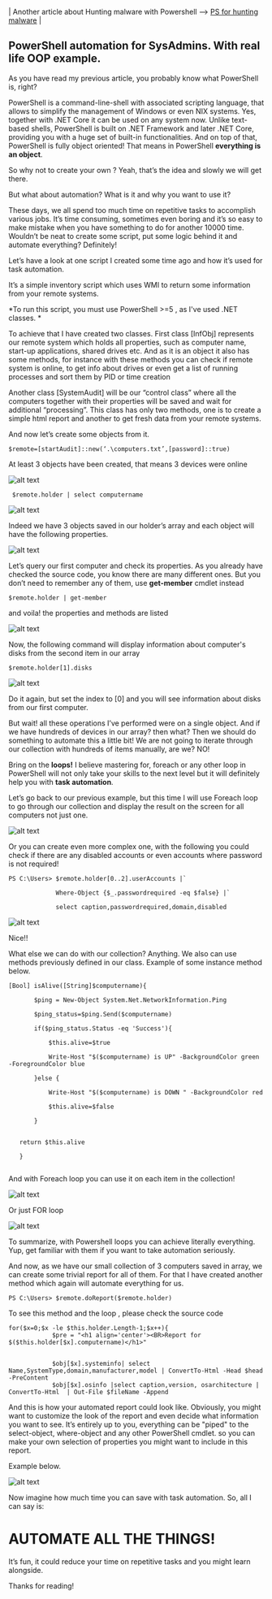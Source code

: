 | Another article about Hunting malware with Powershell --> [PS for hunting malware](https://art-ek.github.io/pshell-virusTotal/) |

## PowerShell automation for SysAdmins. With real life OOP example. ##

As you have read my previous article, you probably know what PowerShell is, right?

PowerShell is a command-line-shell with associated scripting language, that allows to simplify the management of Windows or even NIX systems. Yes, together with .NET Core it can be used on any system now. Unlike text-based shells, PowerShell is built on .NET Framework and later .NET Core, providing you with a huge set of built-in functionalities. And on top of that, PowerShell is fully object oriented! That means in PowerShell **everything is an object**.

So why not to create your own ? Yeah, that’s the idea and slowly we will get there.

But what about automation? What is it and why you want to use it?

These days, we all spend too much time on repetitive tasks to accomplish various jobs. It’s time consuming, sometimes even boring and it’s so easy to make mistake when you have something to do for another 10000 time. Wouldn’t be neat to create some script, put some logic behind it and automate everything? Definitely!

Let’s have a look at one script I created some time ago and how it’s used for task automation.

It’s a simple inventory script which uses WMI to return some information from your remote systems.

*To run this script, you must use PowerShell >=5 , as I've used .NET classes. *

To achieve that I have created two classes. First class [InfObj] represents our remote system which holds all properties, such as computer name, start-up applications, shared drives etc. And as it is an object it also has some methods, for instance with these methods you can check if remote system is online, to get info about drives or even get a list of running processes and sort them by PID or time creation

Another class [SystemAudit] will be our “control class” where all the computers together with their properties will be saved and wait for additional “processing”. This class has only two methods, one is to create a simple html report and another to get fresh data from your remote systems.

And now let’s create some objects from it.
```
$remote=[startAudit]::new(‘.\computers.txt’,[password]::true)
```

At least 3 objects have been created, that means 3 devices were online

![alt text](./0.png)

```
 $remote.holder | select computername
```
![alt text](./1.png)

Indeed we have 3 objects saved in our holder’s array and each object will have the following properties.

![alt text](./2.png)

Let’s query our first computer and check its properties. As you already have checked the source code, you know there are many different ones. But you don’t need to remember any of them, use **get-member** cmdlet instead

```
$remote.holder | get-member
```
and voila! the properties and methods are listed

![alt text](./3.png)

Now, the following command will display information about computer's disks from the second item in our array

```
$remote.holder[1].disks
```
![alt text](./4.png)

Do it again, but set the index to [0] and you will see information about disks from our first computer.

But wait! all these operations I’ve performed were on a single object. And if we have hundreds of devices in our array? then what? Then we should do something to automate this a little bit! We are not going to iterate through our collection with hundreds of items manually, are we? NO!

Bring on the **loops!** I believe mastering for, foreach or any other loop in PowerShell will not only take your skills to the next level but it will definitely help you with **task automation**.

Let’s go back to our previous example, but this time I will use Foreach loop to go through our collection and display the result on the screen for all computers not just one.

![alt text](./5.png)

Or you can create even more complex one, with the following you could check if there are any disabled accounts or even accounts where password is not required!

```
PS C:\Users> $remote.holder[0..2].userAccounts |`

             Where-Object {$_.passwordrequired -eq $false} |`

             select caption,passwordrequired,domain,disabled

```
![alt text](./6.png)

Nice!!

What else we can do with our collection? Anything. We also can use methods previously defined in our class. Example of some instance method below.

```
[Bool] isAlive([String]$computername){

       $ping = New-Object System.Net.NetworkInformation.Ping

       $ping_status=$ping.Send($computername)

       if($ping_status.Status -eq 'Success'){

           $this.alive=$true

           Write-Host "$($computername) is UP" -BackgroundColor green -ForegroundColor blue

       }else {

           Write-Host "$($computername) is DOWN " -BackgroundColor red

           $this.alive=$false    

       }
   

   return $this.alive 

   }
   
```

And with Foreach loop you can use it on each item in the collection!

![alt text](./7.png)

Or just FOR loop

![alt text](./8.png)

To summarize, with Powershell loops you can achieve literally everything. Yup, get familiar with them if you want to take automation seriously.

And now, as we have our small collection of 3 computers saved in array, we can create some trivial report for all of them. For that I have created another method which again will automate everything for us.

```
PS C:\Users> $remote.doReport($remote.holder)
```
To see this method and the loop , please check the source code

```
for($x=0;$x -le $this.holder.Length-1;$x++){
            $pre = "<h1 align='center'><BR>Report for $($this.holder[$x].computername)</h1>"

            
            $obj[$x].systeminfo| select Name,SystemType,domain,manufacturer,model | ConvertTo-Html -Head $head  -PreContent      
            $obj[$x].osinfo |select caption,version, osarchitecture | ConvertTo-Html  | Out-File $fileName -Append

```
And this is how your automated report could look like. Obviously, you might want to customize the look of the report and even decide what information you want to see. It’s entirely up to you, everything can be "piped" to the select-object, where-object and any other PowerShell cmdlet. so you can make your own selection of properties you might want to include in this report.

Example below.

![alt text](./9.png)


Now imagine how much time you can save with task automation. So, all I can say is:

 # AUTOMATE ALL THE THINGS! #

 It’s fun, it could reduce your time on repetitive tasks and you might learn alongside.

 Thanks for reading!
